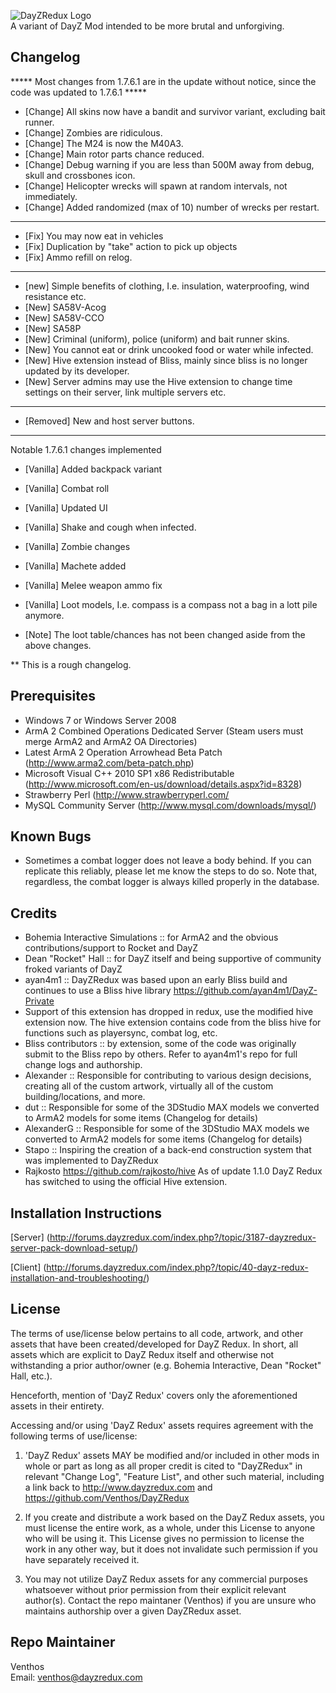 ![DayZRedux Logo](http://forums.dayzredux.com/public/style_images/mystic/logo.png)        
A variant of DayZ Mod intended to be more brutal and unforgiving.

Changelog
---------

***** Most changes from 1.7.6.1 are in the update without notice, since the code was updated to 1.7.6.1 *****

- [Change] All skins now have a bandit and survivor variant, excluding bait runner.
- [Change] Zombies are ridiculous.
- [Change] The M24 is now the M40A3.
- [Change] Main rotor parts chance reduced.
- [Change] Debug warning if you are less than 500M away from debug, skull and crossbones icon.
- [Change] Helicopter wrecks will spawn at random intervals, not immediately.
- [Change] Added randomized (max of 10) number of wrecks per restart.

------

- [Fix] You may now eat in vehicles
- [Fix] Duplication by "take" action to pick up objects
- [Fix] Ammo refill on relog.

------

- [new] Simple benefits of clothing, I.e. insulation, waterproofing, wind resistance etc.
- [New] SA58V-Acog
- [New] SA58V-CCO
- [New] SA58P
- [New] Criminal (uniform), police (uniform) and bait runner skins.
- [New] You cannot eat or drink uncooked food or water while infected.
- [New] Hive extension instead of Bliss, mainly since bliss is no longer updated by its developer.
- [New] Server admins may use the Hive extension to change time settings on their server, link multiple servers etc.

------

- [Removed] New and host server buttons.

------

Notable 1.7.6.1 changes implemented
- [Vanilla] Added backpack variant
- [Vanilla] Combat roll
- [Vanilla] Updated UI
- [Vanilla] Shake and cough when infected.
- [Vanilla] Zombie changes
- [Vanilla] Machete added
- [Vanilla] Melee weapon ammo fix
- [Vanilla] Loot models, I.e. compass is a compass not a bag in a lott pile anymore. 

- [Note] The loot table/chances has not been changed aside from the above changes.

** This is a rough changelog.

Prerequisites
-------------

 - Windows 7 or Windows Server 2008
 - ArmA 2 Combined Operations Dedicated Server (Steam users must merge ArmA2 and ArmA2 OA Directories)
 - Latest ArmA 2 Operation Arrowhead Beta Patch (http://www.arma2.com/beta-patch.php)
 - Microsoft Visual C++ 2010 SP1 x86 Redistributable (http://www.microsoft.com/en-us/download/details.aspx?id=8328)
 - Strawberry Perl (http://www.strawberryperl.com/
 - MySQL Community Server (http://www.mysql.com/downloads/mysql/)

Known Bugs
----------
 - Sometimes a combat logger does not leave a body behind.  If you can replicate this reliably, please let me know the steps to do so.  Note that, regardless, the combat logger is always killed properly in the database.

Credits
-------
 - Bohemia Interactive Simulations :: for ArmA2 and the obvious contributions/support to Rocket and DayZ
 - Dean "Rocket" Hall :: for DayZ itself and being supportive of community froked variants of DayZ
 - ayan4m1 :: DayZRedux was based upon an early Bliss build and continues to use a Bliss hive library https://github.com/ayan4m1/DayZ-Private 
 - Support of this extension has dropped in redux, use the modified hive extension now. The hive extension contains code from the bliss hive for functions such as playersync, combat log, etc.
 - Bliss contributors :: by extension, some of the code was originally submit to the Bliss repo by others.  Refer to ayan4m1's repo for full change logs and authorship.
 - Alexander :: Responsible for contributing to various design decisions, creating all of the custom artwork, virtually all of the custom building/locations, and more.
 - dut :: Responsible for some of the 3DStudio MAX models we converted to ArmA2 models for some items (Changelog for details)
 - AlexanderG :: Responsible for some of the 3DStudio MAX models we converted to ArmA2 models for some items (Changelog for details)
 - Stapo :: Inspiring the creation of a back-end construction system that was implemented to DayZRedux
 - Rajkosto https://github.com/rajkosto/hive As of update 1.1.0 DayZ Redux has switched to using the official Hive extension.

Installation Instructions
-------------------------
[Server] (http://forums.dayzredux.com/index.php?/topic/3187-dayzredux-server-pack-download-setup/)


[Client] (http://forums.dayzredux.com/index.php?/topic/40-dayz-redux-installation-and-troubleshooting/)

License
-------
The terms of use/license below pertains to all code, artwork, and other assets that have
been created/developed for DayZ Redux.  In short, all assets which are explicit to DayZ
Redux itself and otherwise not withstanding a prior author/owner (e.g. Bohemia
Interactive, Dean "Rocket" Hall, etc.).

Henceforth, mention of 'DayZ Redux' covers only the aforementioned assets in their entirety.

Accessing and/or using 'DayZ Redux' assets requires agreement with the following terms
of use/license:

1) 'DayZ Redux' assets MAY be modified and/or included in other mods in whole or part as long as all proper credit
is cited to "DayZRedux" in relevant "Change Log", "Feature List", and other such material, including a link back to
http://www.dayzredux.com and https://github.com/Venthos/DayZRedux

2) If you create and distribute a work based on the DayZ Redux assets, you must license the entire work, as a whole,
under this License to anyone who will be using it. This License gives no permission to license the work in any other
way, but it does not invalidate such permission if you have separately received it.

3) You may not utilize DayZ Redux assets for any commercial purposes whatsoever without prior permission from their explicit
relevant author(s).  Contact the repo maintaner (Venthos) if you are unsure who maintains authorship over a given DayZRedux asset.

Repo Maintainer
---------------
Venthos    
Email: venthos@dayzredux.com
